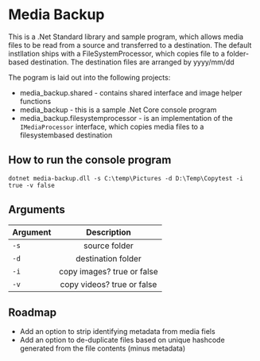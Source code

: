 # Media Backup

This is a .Net Standard library and sample program, which allows media files to be read from a source and transferred to a destination.
The default instllation ships with a FileSystemProcessor, which copies file to a folder-based destination.
The destination files are arranged by yyyy/mm/dd

The pogram is laid out into the following projects:

* media_backup.shared - contains shared interface and image helper functions
* media_backup - this is a sample .Net Core console program
* media_backup.filesystemprocessor - is an implementation of the `IMediaProcessor` interface, which copies media files to a filesystembased destination

## How to run the console program
```
dotnet media-backup.dll -s C:\temp\Pictures -d D:\Temp\Copytest -i true -v false
```

## Arguments
| Argument        | Description |
| ------------- |:-------------:|
| `-s`          | source folder  |
| `-d`          | destination folder |
| `-i`          | copy images? true or false |
| `-v`          | copy videos? true or false |

## Roadmap

* Add an option to strip identifying metadata from media fiels
* Add an option to de-duplicate files based on unique hashcode generated from the file contents (minus metadata)